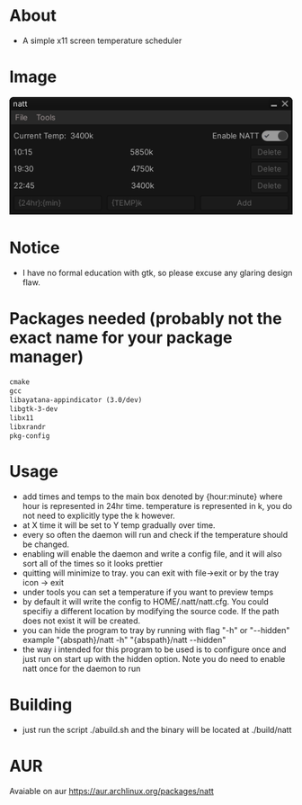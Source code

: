 # About
-  A simple x11 screen temperature scheduler
# Image
![image](img/img.png)

# Notice
- I have no formal education with gtk, so please excuse any glaring design flaw.

# Packages needed (probably not the exact name for your package manager) 
    cmake
    gcc
    libayatana-appindicator (3.0/dev)
    libgtk-3-dev 
    libx11 
    libxrandr 
    pkg-config

# Usage
- add times and temps to the main box denoted by {hour:minute} where hour is represented in 24hr time. temperature is represented in k, you do not need to explicitly type the k however. 
- at X time it will be set to Y temp gradually over time.
- every so often the daemon will run and check if the temperature should be changed. 
- enabling will enable the daemon and write a config file, and it will also sort all of the times so it looks prettier
- quitting will minimize to tray. you can exit with file->exit or by the tray icon -> exit
- under tools you can set a temperature if you want to preview temps
- by default it will write the config to HOME/.natt/natt.cfg. You could specifiy a different location by modifying the source code. If the path does not exist it will be created.
- you can hide the program to tray by running with flag "-h" or "--hidden" example "{abspath}/natt -h" "{abspath}/natt --hidden"
- the way i intended for this program to be used is to configure once and just run on start up with the hidden option. Note you do need to enable natt once for the daemon to run

# Building
- just run the script ./abuild.sh and the binary will be located at ./build/natt

# AUR
Avaiable on aur https://aur.archlinux.org/packages/natt

